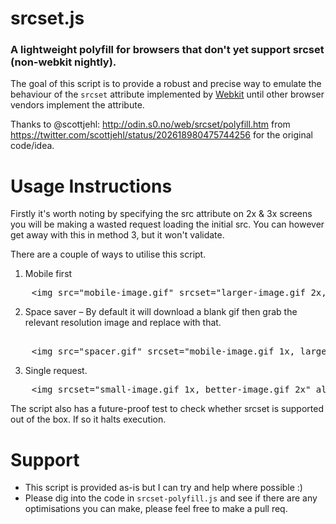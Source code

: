 # srcset.js

### A lightweight polyfill for browsers that don't yet support srcset (non-webkit nightly).

The goal of this script is to provide a robust and precise way to emulate the behaviour of the `srcset` attribute implemented by [Webkit](https://www.webkit.org/blog/2910/improved-support-for-high-resolution-displays-with-the-srcset-image-attribute/) until other browser vendors implement the attribute.

Thanks to @scottjehl: http://odin.s0.no/web/srcset/polyfill.htm from https://twitter.com/scottjehl/status/202618980475744256 for the original code/idea.

Usage Instructions
======

Firstly it's worth noting by specifying the src attribute on 2x & 3x screens you will be making a wasted request loading the initial src. You can however get away with this in method 3, but it won't validate.

There are a couple of ways to utilise this script.

1. Mobile first
<pre>
	&lt;img src="mobile-image.gif" srcset="larger-image.gif 2x, even-larger-image.gif 3x"&gt;
</pre>

2. Space saver – By default it will download a blank gif then grab the relevant resolution image and replace with that.
<pre>
	
	&lt;img src="spacer.gif" srcset="mobile-image.gif 1x, larger-image.gif 2x, even-larger-image.gif 3x"&gt;
</pre>

3. Single request.
<pre>
	&lt;img srcset="small-image.gif 1x, better-image.gif 2x" alt="Srcset image"&gt;
</pre>

The script also has a future-proof test to check whether srcset is supported out of the box. If so it halts execution.

Support
======
- This script is provided as-is but I can try and help where possible :)
- Please dig into the code in `srcset-polyfill.js` and see if there are any optimisations you can make, please feel free to make a pull req.

